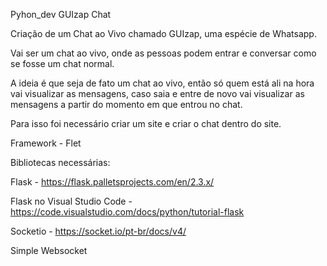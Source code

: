 Pyhon_dev GUIzap Chat


Criação de um Chat ao Vivo chamado GUIzap, uma espécie de Whatsapp. 

Vai ser um chat ao vivo, onde as pessoas podem entrar e conversar como se fosse um chat normal.

A ideia é que seja de fato um chat ao vivo, então só quem está ali na hora vai visualizar as mensagens, caso saia e entre de novo vai visualizar as mensagens a partir do momento em que entrou no chat.

Para isso foi necessário criar um site e criar o chat dentro do site. 

Framework - Flet

Bibliotecas necessárias:

Flask - https://flask.palletsprojects.com/en/2.3.x/

Flask no Visual Studio Code - https://code.visualstudio.com/docs/python/tutorial-flask

Socketio - https://socket.io/pt-br/docs/v4/

Simple Websocket